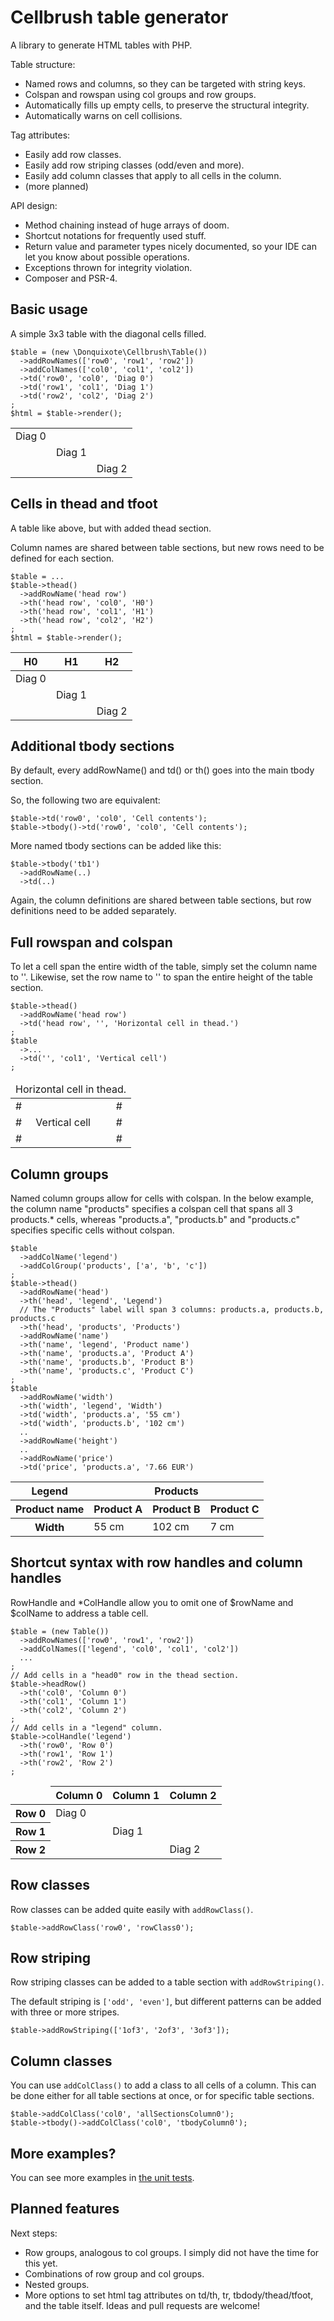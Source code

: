 
# Cellbrush table generator

A library to generate HTML tables with PHP.

Table structure:

* Named rows and columns, so they can be targeted with string keys.
* Colspan and rowspan using col groups and row groups.
* Automatically fills up empty cells, to preserve the structural integrity.
* Automatically warns on cell collisions.

Tag attributes:

* Easily add row classes.
* Easily add row striping classes (odd/even and more).
* Easily add column classes that apply to all cells in the column.
* (more planned)

API design:

* Method chaining instead of huge arrays of doom.
* Shortcut notations for frequently used stuff.
* Return value and parameter types nicely documented, so your IDE can let you know about possible operations.
* Exceptions thrown for integrity violation.
* Composer and PSR-4.


## Basic usage

A simple 3x3 table with the diagonal cells filled. 

    $table = (new \Donquixote\Cellbrush\Table())
      ->addRowNames(['row0', 'row1', 'row2'])
      ->addColNames(['col0', 'col1', 'col2'])
      ->td('row0', 'col0', 'Diag 0')
      ->td('row1', 'col1', 'Diag 1')
      ->td('row2', 'col2', 'Diag 2')
    ;
    $html = $table->render();

<table>
  <tbody>
    <tr><td>Diag 0</td><td></td><td></td></tr>
    <tr><td></td><td>Diag 1</td><td></td></tr>
    <tr><td></td><td></td><td>Diag 2</td></tr>
  </tbody>
</table>

## Cells in thead and tfoot

A table like above, but with added thead section.

Column names are shared between table sections, but new rows need to be defined for each section.

    $table = ...
    $table->thead()
      ->addRowName('head row')
      ->th('head row', 'col0', 'H0')
      ->th('head row', 'col1', 'H1')
      ->th('head row', 'col2', 'H2')
    ;
    $html = $table->render();

<table>
  <thead>
    <tr><th>H0</th><th>H1</th><th>H2</th></tr>
  </thead>
  <tbody>
    <tr><td>Diag 0</td><td></td><td></td></tr>
    <tr><td></td><td>Diag 1</td><td></td></tr>
    <tr><td></td><td></td><td>Diag 2</td></tr>
  </tbody>
</table>

## Additional tbody sections

By default, every addRowName() and td() or th() goes into the main tbody section.

So, the following two are equivalent:

    $table->td('row0', 'col0', 'Cell contents');
    $table->tbody()->td('row0', 'col0', 'Cell contents');

More named tbody sections can be added like this:

    $table->tbody('tb1')
      ->addRowName(..)
      ->td(..)

Again, the column definitions are shared between table sections, but row
definitions need to be added separately.


## Full rowspan and colspan

To let a cell span the entire width of the table, simply set the column name to ''.
Likewise, set the row name to '' to span the entire height of the table section.

    $table->thead()
      ->addRowName('head row')
      ->td('head row', '', 'Horizontal cell in thead.')
    ;
    $table
      ->...
      ->td('', 'col1', 'Vertical cell')
    ;

<table>
  <thead>
    <tr><td colspan="3">Horizontal cell in thead.</td></tr>
  </thead>
  <tbody>
    <tr><td>#</td><td rowspan="3">Vertical cell</td><td>#</td></tr>
    <tr><td>#</td><td>#</td></tr>
    <tr><td>#</td><td>#</td></tr>
  </tbody>
</table>

## Column groups

Named column groups allow for cells with colspan.
In the below example, the column name "products" specifies a colspan cell that spans all 3 products.* cells, whereas "products.a", "products.b" and "products.c" specifies specific cells without colspan. 

    $table
      ->addColName('legend')
      ->addColGroup('products', ['a', 'b', 'c'])
    ;
    $table->thead()
      ->addRowName('head')
      ->th('head', 'legend', 'Legend')
      // The "Products" label will span 3 columns: products.a, products.b, products.c
      ->th('head', 'products', 'Products')
      ->addRowName('name')
      ->th('name', 'legend', 'Product name')
      ->th('name', 'products.a', 'Product A')
      ->th('name', 'products.b', 'Product B')
      ->th('name', 'products.c', 'Product C')
    ;
    $table
      ->addRowName('width')
      ->th('width', 'legend', 'Width')
      ->td('width', 'products.a', '55 cm')
      ->td('width', 'products.b', '102 cm')
      ..
      ->addRowName('height')
      ..
      ->addRowName('price')
      ->td('price', 'products.a', '7.66 EUR')

<table>
  <thead>
    <tr><th>Legend</th><th colspan="3">Products</th></tr>
    <tr><th>Product name</th><th>Product A</th><th>Product B</th><th>Product C</th></tr>
  </thead>
  <tbody>
    <tr><th>Width</th><td>55 cm</td><td>102 cm</td><td>7 cm</td></tr>
  </tbody>
</table>


## Shortcut syntax with row handles and column handles

RowHandle and \*ColHandle allow you to omit one of $rowName and $colName to address a table cell.

    $table = (new Table())
      ->addRowNames(['row0', 'row1', 'row2'])
      ->addColNames(['legend', 'col0', 'col1', 'col2'])
      ...
    ;
    // Add cells in a "head0" row in the thead section.
    $table->headRow()
      ->th('col0', 'Column 0')
      ->th('col1', 'Column 1')
      ->th('col2', 'Column 2')
    ;
    // Add cells in a "legend" column.
    $table->colHandle('legend')
      ->th('row0', 'Row 0')
      ->th('row1', 'Row 1')
      ->th('row2', 'Row 2')
    ;

<table>
  <thead>
    <tr><td></td><th>Column 0</th><th>Column 1</th><th>Column 2</th></tr>
  </thead>
  <tbody>
    <tr><th>Row 0</th><td>Diag 0</td><td></td><td></td></tr>
    <tr><th>Row 1</th><td></td><td>Diag 1</td><td></td></tr>
    <tr><th>Row 2</th><td></td><td></td><td>Diag 2</td></tr>
  </tbody>
</table>


## Row classes

Row classes can be added quite easily with `addRowClass()`.

    $table->addRowClass('row0', 'rowClass0');

## Row striping

Row striping classes can be added to a table section with `addRowStriping()`.

The default striping is `['odd', 'even']`, but different patterns can be added with three or more stripes.

    $table->addRowStriping(['1of3', '2of3', '3of3']);


## Column classes

You can use `addColClass()` to add a class to all cells of a column.
This can be done either for all table sections at once, or for specific table sections.

    $table->addColClass('col0', 'allSectionsColumn0');
    $table->tbody()->addColClass('col0', 'tbodyColumn0');


## More examples?

You can see more examples in [the unit tests](https://github.com/donquixote/cellbrush/tree/master/tests/src).

## Planned features

Next steps:

* Row groups, analogous to col groups. I simply did not have the time for this yet.
* Combinations of row group and col groups.
* Nested groups.
* More options to set html tag attributes on td/th, tr, tbdody/thead/tfoot, and the table itself.
  Ideas and pull requests are welcome!

